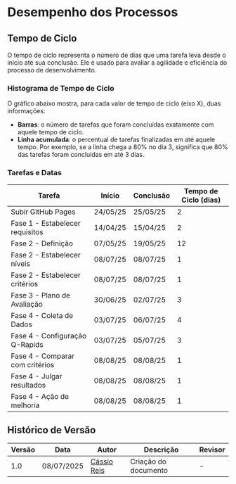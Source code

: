 # Desempenho dos Processos

## Tempo de Ciclo

O tempo de ciclo representa o número de dias que uma tarefa leva desde o início até sua conclusão. Ele é usado para avaliar a agilidade e eficiência do processo de desenvolvimento.

### Histograma de Tempo de Ciclo

O gráfico abaixo mostra, para cada valor de tempo de ciclo (eixo X), duas informações:

- **Barras**: o número de tarefas que foram concluídas exatamente com aquele tempo de ciclo.
- **Linha acumulada**: o percentual de tarefas finalizadas em até aquele tempo. Por exemplo, se a linha chega a 80% no dia 3, significa que 80% das tarefas foram concluídas em até 3 dias.

<script src="https://cdn.jsdelivr.net/npm/chart.js"></script>
<script src="https://cdn.jsdelivr.net/npm/chartjs-plugin-datalabels@2.2.0/dist/chartjs-plugin-datalabels.min.js"></script>
<script src="../charts/cycle-time.js"></script>

<div>
  <canvas id="cycleTimeChart" width="600" height="300"></canvas>
</div>


### Tarefas e Datas

| Tarefa                          | Início   | Conclusão | Tempo de Ciclo (dias) |
| ------------------------------- | -------- | --------- | --------------------- |
| Subir GitHub Pages              | 24/05/25 | 25/05/25  | 2                     |
| Fase 1 - Estabelecer requisitos | 14/04/25 | 15/04/25  | 2                     |
| Fase 2 - Definição              | 07/05/25 | 19/05/25  | 12                    |
| Fase 2 - Estabelecer níveis     | 08/07/25 | 08/07/25  | 1                     |
| Fase 2 - Estabelecer critérios  | 08/07/25 | 08/07/25  | 1                     |
| Fase 3 - Plano de Avaliação     | 30/06/25 | 02/07/25  | 3                     |
| Fase 4 - Coleta de Dados        | 03/07/25 | 06/07/25  | 4                     |
| Fase 4 - Configuração Q-Rapids  | 03/07/25 | 05/07/25  | 3                     |
| Fase 4 - Comparar com critérios | 08/08/25 | 08/08/25  | 1                     |
| Fase 4 - Julgar resultados      | 08/08/25 | 08/08/25  | 1                     |
| Fase 4 - Ação de melhoria       | 08/08/25 | 08/08/25  | 1                     |

## Histórico de Versão

| Versão | Data       | Autor                                      | Descrição            | Revisor |
| ------ | ---------- | ------------------------------------------ | -------------------- | ------- |
| 1.0    | 08/07/2025 | [Cássio Reis](https://github.com/csreis72) | Criação do documento | -       |

